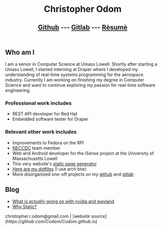 <!--
    This program is free software: you can redistribute it and/or modify
    it under the terms of the GNU General Public License as published by the Free Software Foundation, either version 3 of the License, or
    (at your option) any later version.

    This program is distributed in the hope that it will be useful,
    but WITHOUT ANY WARRANTY; without even the implied warranty of
    MERCHANTABILITY or FITNESS FOR A PARTICULAR PURPOSE.  See the
    GNU General Public License for more details.

    You should have received a copy of the GNU General Public License
    along with this program.  If not, see <https://www.gnu.org/licenses/>.
-->

<header>

# Christopher Odom

## [Github](https://github.com/Codom) --- [Gitlab](https://gitlab.com/Codom) --- [R&egrave;sum&egrave;](./resume.pdf)

</header>

## Who am I

I am a senior in Computer Science
at Umass Lowell. Shortly after starting a Umass Lowell,
I started interning at Draper where I developed my understanding
of real-time systems programming for the aerospace industry.
Currently I am working on finishing my degree in Computer Science
and want to continue exploring my passion for real-time software
engineering.

### Professional work includes
* REST API developer for Red Hat
* Embedded software tester for Draper

### Relevant other work includes
* Improvements to Fedora on the RPI
* [NECCDC](https://neccdl.org/neccdc/) team member
* Web and Android developer for the iSense project at the University
of Massachusetts Lowell
* This very website's [static page generator](https://github.com/Codom/Codom.github.io)
* [Here are my dotfiles](https://gitlab.com/Codom/i_use_arch_btw) (I use arch btw)
* More disorganized one-off projects on my [github](https://github.com/Codom) and
[gitlab](https://gitlab.com/Codom)


## Blog

- [What is *actually* going on with nvidia and wayland](what_is_actually_going_on_with_nvidia_and_wayland.html)
- [Why Static?](./why_static.html)

<footer>
christopher.r.odom@gmail.com | [website source](https://github.com/Codom/Codom.github.io)
</footer>
